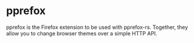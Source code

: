 # pprefox

pprefox is the Firefox extension to be used with pprefox-rs. Together, they allow you to change browser themes over a simple HTTP API.